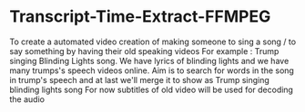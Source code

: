 # Transcript-Time-Extract-FFMPEG

To create a automated video creation of making someone to sing a song / to say something by having their old speaking videos
For example : Trump singing Blinding Lights song.
We have lyrics of blinding lights and we have many trumps's speech videos online.
Aim is to search for words in the song in trump's speech and at last we'll merge it to show as Trump singing blinding lights song
For now subtitles of old video will be used for decoding the audio
